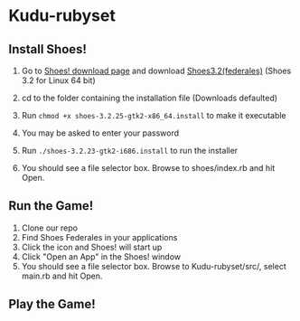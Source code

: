 # Kudu-rubyset

## Install Shoes!
1. Go to [Shoes! download page](http://shoesrb.com/downloads/) and download [Shoes3.2(federales)](https://shoes.mvmanila.com/public/shoes/shoes-3.2.25-gtk2-x86_64.install) (Shoes 3.2 for Linux 64 bit)
2. cd to the folder containing the installation file (Downloads defaulted)
3. Run `chmod +x shoes-3.2.25-gtk2-x86_64.install` to make it executable
        
4. You may be asked to enter your password
5. Run `./shoes-3.2.23-gtk2-i686.install` to run the installer
4. You should see a file selector box. Browse to shoes/index.rb and hit Open.

## Run the Game!
1. Clone our repo
2. Find Shoes Federales in your applications
3. Click the icon and Shoes! will start up
4. Click "Open an App" in the Shoes! window
5. You should see a file selector box. Browse to Kudu-rubyset/src/, select main.rb and hit Open.

## Play the Game!


